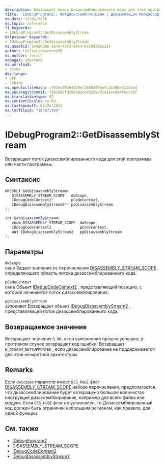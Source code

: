 ```yaml
---
description: Возвращает поток дизассемблированного кода для этой программы или части программы.
title: 'IDebugProgram2:: Жетдисассемблистреам | Документация Майкрософт'
ms.date: 11/04/2016
ms.topic: reference
f1_keywords:
- IDebugProgram2::GetDisassemblyStream
helpviewer_keywords:
- IDebugProgram2::GetDisassemblyStream
ms.assetid: beda0da5-267e-4bf3-96c4-b659d29e2254
author: leslierichardson95
ms.author: lerich
manager: jmartens
ms.workload:
- vssdk
dev_langs:
- CPP
- CSharp
ms.openlocfilehash: c7016c003642b9ef2688390de7cdb39be412bded
ms.sourcegitcommit: f2916d8fd296b92cc402597d1d1eecda4f6cccbf
ms.translationtype: MT
ms.contentlocale: ru-RU
ms.lasthandoff: 03/25/2021
ms.locfileid: "105075904"
---
```

# <a name="idebugprogram2getdisassemblystream"></a>IDebugProgram2::GetDisassemblyStream
Возвращает поток дизассемблированного кода для этой программы или части программы.

## <a name="syntax"></a>Синтаксис

```cpp
HRESULT GetDisassemblyStream( 
   DISASSEMBLY_STREAM_SCOPE   dwScope,
   IDebugCodeContext2*        pCodeContext,
   IDebugDisassemblyStream2** ppDisassemblyStream
);
```

```csharp
int GetDisassemblyStream( 
   enum_DISASSEMBLY_STREAM_SCOPE  dwScope,
   IDebugCodeContext2             pCodeContext,
   out IDebugDisassemblyStream2   ppDisassemblyStream
);
```

## <a name="parameters"></a>Параметры
`dwScope`\
окне Задает значение из перечисления [DISASSEMBLY_STREAM_SCOPE](../../../extensibility/debugger/reference/disassembly-stream-scope.md) , определяющего область потока дизассемблированного кода.

`pCodeContext`\
окне Объект [IDebugCodeContext2](../../../extensibility/debugger/reference/idebugcodecontext2.md) , представляющий позицию, с которой начинается поток дизассемблирования.

`ppDisassemblyStream`\
заполняет Возвращает объект [IDebugDisassemblyStream2](../../../extensibility/debugger/reference/idebugdisassemblystream2.md) , представляющий поток дизассемблированного кода.

## <a name="return-value"></a>Возвращаемое значение
 Возвращает значение `S_OK`, если выполнение прошло успешно; в противном случае возвращает код ошибки. Возвращает `E_DISASM_NOTSUPPORTED` , если дизассемблирование не поддерживается для этой конкретной архитектуры.

## <a name="remarks"></a>Remarks
 Если `dwScopes` параметр имеет `DSS_HUGE` флаг [DISASSEMBLY_STREAM_SCOPE](../../../extensibility/debugger/reference/disassembly-stream-scope.md) наборе перечисления, предполагается, что дизассемблирование будет возвращено большое количество инструкций дизассемблирования, например для всего файла или модуля. Если `DSS_HUGE` флаг не установлен, то Дизассемблированный код должен быть ограничен небольшим регионом, как правило, для одной функции.

## <a name="see-also"></a>См. также
- [IDebugProgram2](../../../extensibility/debugger/reference/idebugprogram2.md)
- [DISASSEMBLY_STREAM_SCOPE](../../../extensibility/debugger/reference/disassembly-stream-scope.md)
- [IDebugCodeContext2](../../../extensibility/debugger/reference/idebugcodecontext2.md)
- [IDebugDisassemblyStream2](../../../extensibility/debugger/reference/idebugdisassemblystream2.md)
